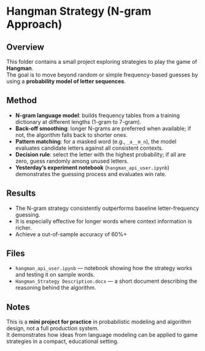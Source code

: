 # Hangman Strategy (N-gram Approach)

## Overview
This folder contains a small project exploring strategies to play the game of **Hangman**.  
The goal is to move beyond random or simple frequency-based guesses by using a **probability model of letter sequences**.

## Method
- **N-gram language model**: builds frequency tables from a training dictionary at different lengths (1-gram to 7-gram).  
- **Back-off smoothing**: longer N-grams are preferred when available; if not, the algorithm falls back to shorter ones.  
- **Pattern matching**: for a masked word (e.g., `_a__m_n`), the model evaluates candidate letters against all consistent contexts.  
- **Decision rule**: select the letter with the highest probability; if all are zero, guess randomly among unused letters.  
- **Yesterday’s experiment notebook** (`hangman_api_user.ipynb`) demonstrates the guessing process and evaluates win rate.  

## Results
- The N-gram strategy consistently outperforms baseline letter-frequency guessing.  
- It is especially effective for longer words where context information is richer.
- Achieve a out-of-sample accuracy of 60%+

## Files
- `hangman_api_user.ipynb` — notebook showing how the strategy works and testing it on sample words.  
- `Hangman_Strategy Description.docx` — a short document describing the reasoning behind the algorithm.  

## Notes
This is a **mini project for practice** in probabilistic modeling and algorithm design, not a full production system.  
It demonstrates how ideas from language modeling can be applied to game strategies in a compact, educational setting.
